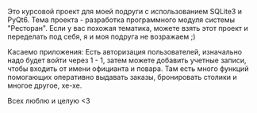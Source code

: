 Это курсовой проект для моей подруги с использованием SQLite3 и PyQt6.
Тема проекта - разработка программного модуля системы "Ресторан". Если у вас похожая тематика, можете взять этот проект и переделать под себя, я и моя подруга не возражаем ;)

Касаемо приложения:
Есть авторизация пользователей, изначально надо будет войти через 1 - 1, затем можете добавить учетные записи, чтобы входить от имени официанта и повара. 
Там есть много функций помогающих оперативно выдавать заказы, бронировать столики и многое другое, хе-хе. 

Всех люблю и целую <3
